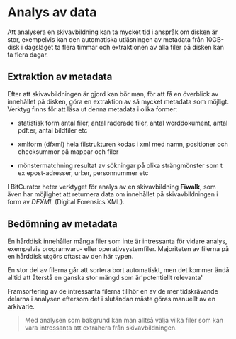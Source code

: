 # Analys av data

Att analysera en skivavbildning kan ta mycket tid i anspråk om disken är stor, exempelvis kan den automatiska utläsningen av metadata från 10GB-disk i dagsläget ta flera timmar och extraktionen av alla filer på disken kan ta flera dagar.

## Extraktion av metadata

Efter att skivavbildningen är gjord kan bör man, för att få en överblick av innehållet på disken, göra en extraktion av så mycket metadata som möjligt.
Verktyg finns för att läsa ut denna metadata i olika former:

* statistisk form
antal filer, antal raderade filer, antal worddokument, antal pdf:er, antal bildfiler etc

* xmlform (dfxml)
hela filstrukturen kodas i xml med namn, positioner och checksummor på mappar och filer

* mönstermatchning
resultat av sökningar på olika strängmönster som t ex epost-adresser, url:er, personnummer etc

I BitCurator heter verktyget för analys av en skivavbildning **Fiwalk**, som även har möjlighet att returnera data om innehållet på skivavbildningen i form av *DFXML* (Digital Forensics XML).
## Bedömning av metadata
En hårddisk innehåller många
filer som inte är intressanta för vidare analys, exempelvis programvaru- eller operativsystemfiler. Majoriteten av filerna på en hårddisk utgörs oftast av den här typen.

En stor del av filerna går att sortera bort automatiskt, men det kommer ändå alltid att återstå en ganska stor mängd som är'potentiellt relevanta'

Framsortering av de intressanta filerna tillhör en av de mer tidskrävande delarna i analysen eftersom det i slutändan måste göras manuellt av en arkivarie.

>Med analysen som bakgrund kan man alltså välja vilka filer som kan vara intressanta att extrahera från skivavbildningen.













